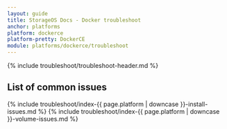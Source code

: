 ```yaml
---
layout: guide
title: StorageOS Docs - Docker troubleshoot
anchor: platforms
platform: dockerce
platform-pretty: DockerCE
module: platforms/dockerce/troubleshoot
---
```


{% include troubleshoot/troubleshoot-header.md %}

## List of common issues

{% include troubleshoot/index-{{ page.platform | downcase }}-install-issues.md %}
{% include troubleshoot/index-{{ page.platform | downcase }}-volume-issues.md %}

